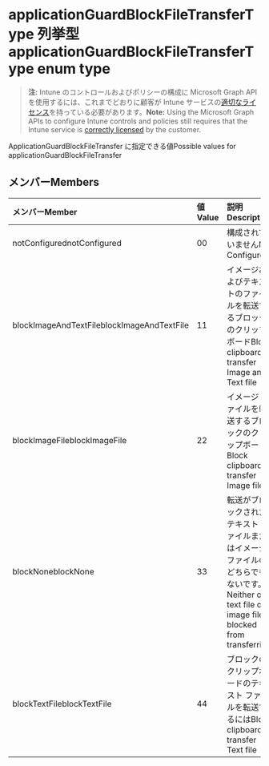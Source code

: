 # <a name="applicationguardblockfiletransfertype-enum-type"></a><span data-ttu-id="86ddc-101">applicationGuardBlockFileTransferType 列挙型</span><span class="sxs-lookup"><span data-stu-id="86ddc-101">applicationGuardBlockFileTransferType enum type</span></span>

> <span data-ttu-id="86ddc-102">**注:** Intune のコントロールおよびポリシーの構成に Microsoft Graph API を使用するには、これまでどおりに顧客が Intune サービスの[適切なライセンス](https://go.microsoft.com/fwlink/?linkid=839381)を持っている必要があります。</span><span class="sxs-lookup"><span data-stu-id="86ddc-102">**Note:** Using the Microsoft Graph APIs to configure Intune controls and policies still requires that the Intune service is [correctly licensed](https://go.microsoft.com/fwlink/?linkid=839381) by the customer.</span></span>

<span data-ttu-id="86ddc-103">ApplicationGuardBlockFileTransfer に指定できる値</span><span class="sxs-lookup"><span data-stu-id="86ddc-103">Possible values for applicationGuardBlockFileTransfer</span></span>
## <a name="members"></a><span data-ttu-id="86ddc-104">メンバー</span><span class="sxs-lookup"><span data-stu-id="86ddc-104">Members</span></span>
|<span data-ttu-id="86ddc-105">メンバー</span><span class="sxs-lookup"><span data-stu-id="86ddc-105">Member</span></span>|<span data-ttu-id="86ddc-106">値</span><span class="sxs-lookup"><span data-stu-id="86ddc-106">Value</span></span>|<span data-ttu-id="86ddc-107">説明</span><span class="sxs-lookup"><span data-stu-id="86ddc-107">Description</span></span>|
|:---|:---|:---|
|<span data-ttu-id="86ddc-108">notConfigured</span><span class="sxs-lookup"><span data-stu-id="86ddc-108">notConfigured</span></span>|<span data-ttu-id="86ddc-109">0</span><span class="sxs-lookup"><span data-stu-id="86ddc-109">0</span></span>|<span data-ttu-id="86ddc-110">構成されていません</span><span class="sxs-lookup"><span data-stu-id="86ddc-110">Not Configured</span></span>|
|<span data-ttu-id="86ddc-111">blockImageAndTextFile</span><span class="sxs-lookup"><span data-stu-id="86ddc-111">blockImageAndTextFile</span></span>|<span data-ttu-id="86ddc-112">1</span><span class="sxs-lookup"><span data-stu-id="86ddc-112">1</span></span>|<span data-ttu-id="86ddc-113">イメージおよびテキストのファイルを転送するブロックのクリップボード</span><span class="sxs-lookup"><span data-stu-id="86ddc-113">Block clipboard to transfer Image and Text file</span></span>|
|<span data-ttu-id="86ddc-114">blockImageFile</span><span class="sxs-lookup"><span data-stu-id="86ddc-114">blockImageFile</span></span>|<span data-ttu-id="86ddc-115">2</span><span class="sxs-lookup"><span data-stu-id="86ddc-115">2</span></span>|<span data-ttu-id="86ddc-116">イメージ ファイルを転送するブロックのクリップボード</span><span class="sxs-lookup"><span data-stu-id="86ddc-116">Block clipboard to transfer Image file</span></span>|
|<span data-ttu-id="86ddc-117">blockNone</span><span class="sxs-lookup"><span data-stu-id="86ddc-117">blockNone</span></span>|<span data-ttu-id="86ddc-118">3</span><span class="sxs-lookup"><span data-stu-id="86ddc-118">3</span></span>|<span data-ttu-id="86ddc-119">転送がブロックされたテキスト ファイルまたはイメージ ファイルのどちらでもないです。</span><span class="sxs-lookup"><span data-stu-id="86ddc-119">Neither of text file or image file is blocked from transferring</span></span>|
|<span data-ttu-id="86ddc-120">blockTextFile</span><span class="sxs-lookup"><span data-stu-id="86ddc-120">blockTextFile</span></span>|<span data-ttu-id="86ddc-121">4</span><span class="sxs-lookup"><span data-stu-id="86ddc-121">4</span></span>|<span data-ttu-id="86ddc-122">ブロックのクリップボードのテキスト ファイルを転送するには</span><span class="sxs-lookup"><span data-stu-id="86ddc-122">Block clipboard to transfer Text file</span></span>|



